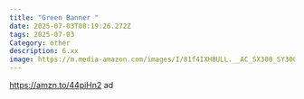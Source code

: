 ```yaml
---
title: "Green Banner "
date: 2025-07-03T08:19:26.272Z
tags: 2025-07-03
Category: other
description: 6.xx
image: https://m.media-amazon.com/images/I/81f4IXH8ULL.__AC_SX300_SY300_QL70_FMwebp_.jpg
---
```

https://amzn.to/44piHn2 ad